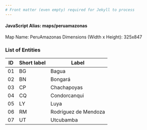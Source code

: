 ```yaml
---
# Front matter (even empty) required for Jekyll to process
---
```


#### JavaScript Alias: maps/peruamazonas

Map Name: PeruAmazonas
Dimensions (Width x Height): 325x847


### List of Entities

ID | Short label | Label
---|---|---|
01| BG | Bagua
02| BN | Bongará
03| CP | Chachapoyas
04| CQ | Condorcanqui
05| LY | Luya
06| RM | Rodríguez de Mendoza
07| UT | Utcubamba
